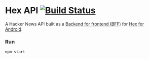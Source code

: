 # Hex API [![Build Status](https://travis-ci.org/longdivision/hex-api.svg)](https://travis-ci.org/longdivision/hex-api)

A Hacker News API built as a [Backend for frontend (BFF)](https://www.thoughtworks.com/radar/techniques/bff-backend-for-frontends) for [Hex for Android](https://github.com/longdivision/hacker-news-android).

### Run

```
npm start
```
